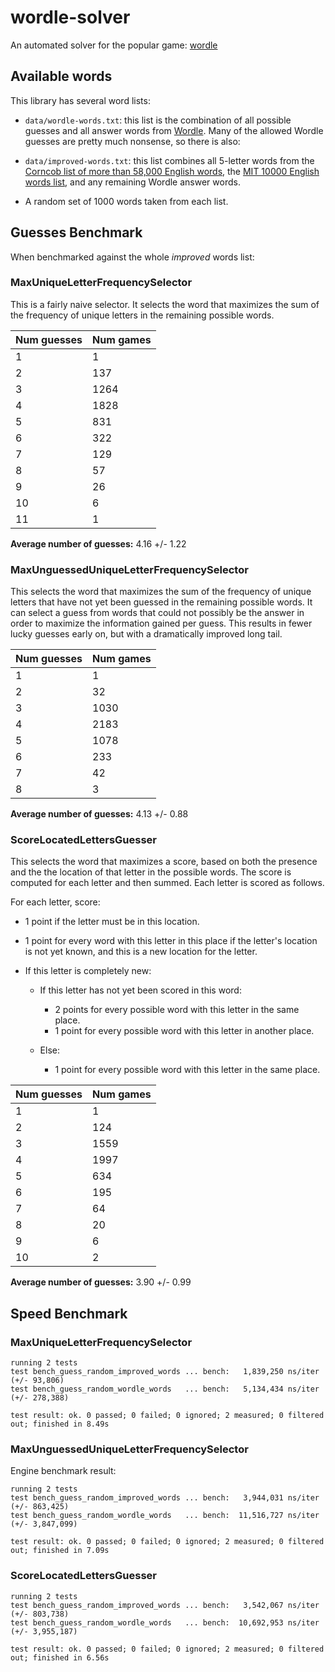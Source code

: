 # wordle-solver

An automated solver for the popular game: [wordle](https://www.powerlanguage.co.uk/wordle/)

## Available words

This library has several word lists:

*  `data/wordle-words.txt`: this list is the combination of all possible guesses and all answer words from [Wordle](https://www.powerlanguage.co.uk/wordle/). Many of the allowed Wordle guesses are pretty much nonsense, so there is also:

*  `data/improved-words.txt`: this list combines all 5-letter words from the [Corncob list of more than 58,000 English words](http://www.mieliestronk.com/wordlist.html), the [MIT 10000 English words list](https://www.mit.edu/~ecprice/wordlist.10000), and any remaining Wordle answer words.

*  A random set of 1000 words taken from each list.

## Guesses Benchmark

When benchmarked against the whole *improved* words list:

### MaxUniqueLetterFrequencySelector

This is a fairly naive selector. It selects the word that maximizes the sum of the frequency of
unique letters in the remaining possible words.

|Num guesses|Num games|
|-----------|---------|
|1|1|
|2|137|
|3|1264|
|4|1828|
|5|831|
|6|322|
|7|129|
|8|57|
|9|26|
|10|6|
|11|1|

**Average number of guesses:** 4.16 +/- 1.22

### MaxUnguessedUniqueLetterFrequencySelector

This selects the word that maximizes the sum of the frequency of unique letters that have not yet
been guessed in the remaining possible words. It can select a guess from words that could not
possibly be the answer in order to maximize the information gained per guess. This results in fewer
lucky guesses early on, but with a dramatically improved long tail. 

|Num guesses|Num games|
|-----------|---------|
|1|1|
|2|32|
|3|1030|
|4|2183|
|5|1078|
|6|233|
|7|42|
|8|3|

**Average number of guesses:** 4.13 +/- 0.88

### ScoreLocatedLettersGuesser

This selects the word that maximizes a score, based on both the presence and the the location of
that letter in the possible words. The score is computed for each letter and then summed. Each
letter is scored as follows.

For each letter, score:

* 1 point if the letter must be in this location.
* 1 point for every word with this letter in this place if the letter's location is not yet
  known, and this is a new location for the letter.
* If this letter is completely new:

   * If this letter has not yet been scored in this word:

      * 2 points for every possible word with this letter in the same place.
      * 1 point for every possible word with this letter in another place.
   
   * Else:

      * 1 point for every possible word with this letter in the same place.

|Num guesses|Num games|
|-----------|---------|
|1|1|
|2|124|
|3|1559|
|4|1997|
|5|634|
|6|195|
|7|64|
|8|20|
|9|6|
|10|2|

**Average number of guesses:** 3.90 +/- 0.99

## Speed Benchmark

### MaxUniqueLetterFrequencySelector

```
running 2 tests
test bench_guess_random_improved_words ... bench:   1,839,250 ns/iter (+/- 93,806)
test bench_guess_random_wordle_words   ... bench:   5,134,434 ns/iter (+/- 278,388)

test result: ok. 0 passed; 0 failed; 0 ignored; 2 measured; 0 filtered out; finished in 8.49s
```

### MaxUnguessedUniqueLetterFrequencySelector

Engine benchmark result:

```
running 2 tests
test bench_guess_random_improved_words ... bench:   3,944,031 ns/iter (+/- 863,425)
test bench_guess_random_wordle_words   ... bench:  11,516,727 ns/iter (+/- 3,847,099)

test result: ok. 0 passed; 0 failed; 0 ignored; 2 measured; 0 filtered out; finished in 7.09s
```

### ScoreLocatedLettersGuesser

```
running 2 tests
test bench_guess_random_improved_words ... bench:   3,542,067 ns/iter (+/- 803,738)
test bench_guess_random_wordle_words   ... bench:  10,692,953 ns/iter (+/- 3,955,187)

test result: ok. 0 passed; 0 failed; 0 ignored; 2 measured; 0 filtered out; finished in 6.56s
```